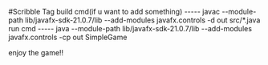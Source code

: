 #Scribble Tag
build cmd(if u want to add something) -----    javac --module-path lib/javafx-sdk-21.0.7/lib --add-modules javafx.controls -d out src/*.java
run cmd -----                                  java --module-path lib/javafx-sdk-21.0.7/lib --add-modules javafx.controls -cp out SimpleGame

enjoy the game!!
